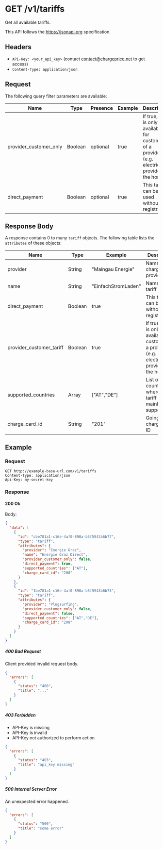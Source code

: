 # GET /v1/tariffs

Get all available tariffs.

This API follows the https://jsonapi.org specification.

## Headers

* `API-Key: <your_api_key>` (contact contact@chargeprice.net to get access)
* `Content-Type: application/json`

## Request

The following query filter parameters are available: 

| **Name**               | **Type** | **Presence** | **Example** | **Description**                                                                                         |
| ---------------------- | -------- | ------------ | ----------- | ------------------------------------------------------------------------------------------------------- |
| provider_customer_only | Boolean  | optional     | true        | If true, tariff is only available for customers of a provider (e.g. electricity provider for the home). |
| direct_payment         | Boolean  | optional     | true        | This tariff can be used without registration                                                            |

## Response Body

A response contains 0 to many `tariff` objects.
The following table lists the `attributes` of these objects:

| **Name**                 | **Type**      | **Example**         | **Description**                                                                                         |
| ------------------------ | ------------- | ------------------- | ------------------------------------------------------------------------------------------------------- |
| provider                 | String        | "Maingau Energie"   | Name of the charge card provider                                                                        |
| name                     | String        | "EinfachStromLaden" | Name of the tariff                                                                                      |
| direct_payment           | Boolean       | true                | This tariff can be used without registration                                                            |
| provider_customer_tariff | Boolean       | true                | If true, tariff is only available for customers of a provider (e.g. electricity provider for the home). |
| supported_countries      | Array<String> | ["AT","DE"]         | List of countries where the tariff is mainly supported.                                                 |
| charge_card_id           | String        | "201"               | GoingElectric charge card ID                                                                            |

## Example

### Request

```http
GET http://example-base-url.com/v1/tariffs
Content-Type: application/json
Api-Key: my-secret-key
```

### Response

#### 200 Ok

Body:
```json
{
  "data": [
    {
      "id": "cbe781a1-c16e-4af0-890a-b5f5943b6b77",
      "type": "tariff",
      "attributes": {
        "provider": "Energie Graz",
        "name": "Energie Graz Direct",
        "provider_customer_only": false,
        "direct_payment": true,
        "supported_countries": ["AT"],
        "charge_card_id": "208"
      }
    },
    {
      "id": "1be781a1-c16e-4af0-890a-b5f5943b6b73",
      "type": "tariff",
      "attributes": {
        "provider": "Plugsurfing",
        "provider_customer_only": false,
        "direct_payment": false,
        "supported_countries": ["AT","DE"],
        "charge_card_id": "208"
      }
    }
  ]
}


```

##### 400 Bad Request

Client provided invalid request body.

```json
{
  "errors": [
    {
      "status": "400",
      "title": "..."
    }
  ]
}
```

##### 403 Forbidden

* API-Key is missing
* API-Key is invalid
* API-Key not authorized to perform action

```json
{
  "errors": [
    {
      "status": "403",
      "title": "api_key missing"
    }
  ]
}
```

##### 500 Internal Server Error

An unexpected error happened.

```json
{
  "errors": [
    {
      "status": "500",
      "title": "some error"
    }
  ]
}
```